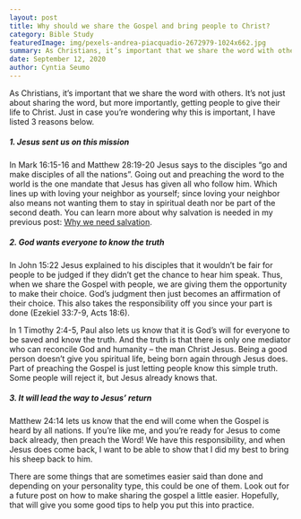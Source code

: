 ```yaml
---
layout: post
title: Why should we share the Gospel and bring people to Christ?
category: Bible Study
featuredImage: img/pexels-andrea-piacquadio-2672979-1024x662.jpg
summary: As Christians, it’s important that we share the word with others.
date: September 12, 2020
author: Cyntia Seumo
---
```


<p>As Christians, it’s important that we share the word with others. It’s not just about sharing the word, but more importantly, getting people to give their life to Christ. Just in case you’re wondering why this is important, I have listed 3 reasons below.</p>

<h5>1. Jesus sent us on this mission</h5>

<p>In <a>Mark 16:15-16</a> and <a>Matthew 28:19-20</a> Jesus says to the disciples “go and make disciples of all the nations”. Going out and preaching the word to the world is the one mandate that Jesus has given all who follow him. Which lines up with loving your neighbor as yourself; since loving your neighbor also means not wanting them to stay in spiritual death nor be part of the second death. You can learn more about why salvation is needed in my previous post: <a href="https://overcomewithchrist.com/posts/why-we-need-salvation/">Why we need salvation</a>.</p>

<h5>2. God wants everyone to know the truth</h5>

<p>In <a>John 15:22</a> Jesus explained to his disciples that it wouldn’t be fair for people to be judged if they didn’t get the chance to hear him speak. Thus, when we share the Gospel with people, we are giving them the opportunity to make their choice. God’s judgment then just becomes an affirmation of their choice. This also takes the responsibility off you since your part is done (<a>Ezekiel 33:7-9</a>, <a>Acts 18:6</a>).</p>

<p>In <a>1 Timothy 2:4-5</a>, Paul also lets us know that it is God’s will for everyone to be saved and know the truth. And the truth is that there is only one mediator who can reconcile God and humanity – the man Christ Jesus. Being a good person doesn’t give you spiritual life, being born again through Jesus does. Part of preaching the Gospel is just letting people know this simple truth. Some people will reject it, but Jesus already knows that.</p>

<h5>3. It will lead the way to Jesus’ return</h5>

<p><a>Matthew 24:14</a> lets us know that the end will come when the Gospel is heard by all nations. If you’re like me, and you’re ready for Jesus to come back already, then preach the Word! We have this responsibility, and when Jesus does come back, I want to be able to show that I did my best to bring his sheep back to him.</p>

<p>There are some things that are sometimes easier said than done and depending on your personality type, this could be one of them. Look out for a future post on how to make sharing the gospel a little easier. Hopefully, that will give you some good tips to help you put this into practice.</p>

